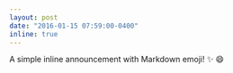 ```yaml
---
layout: post
date: "2016-01-15 07:59:00-0400"
inline: true
---
```


A simple inline announcement with Markdown emoji! :sparkles: :smile:
